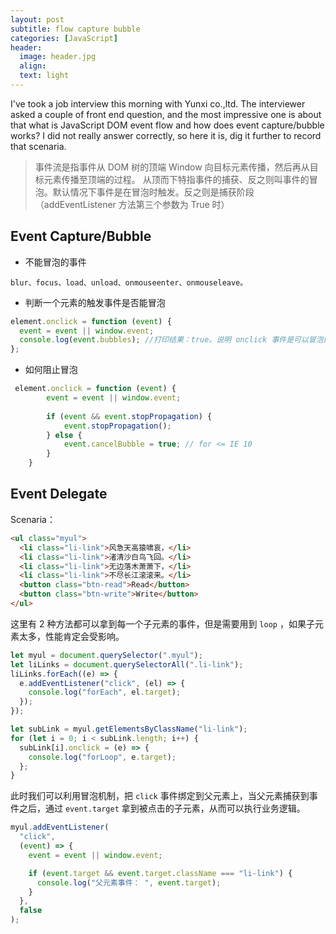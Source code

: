 ```yaml
---
layout: post
subtitle: flow capture bubble
categories: [JavaScript]
header:
  image: header.jpg
  align:
  text: light
---
```


I've took a job interview this morning with Yunxi co.,ltd. The interviewer asked a couple of front end question, and the most impressive one is about that what is JavaScript DOM event flow and how does event capture/bubble works? I did not really answer correctly, so here it is, dig it further to record that scenaria.

> 事件流是指事件从 DOM 树的顶端 Window 向目标元素传播，然后再从目标元素传播至顶端的过程。
> 从顶而下特指事件的捕获、反之则叫事件的冒泡。默认情况下事件是在冒泡时触发。反之则是捕获阶段（addEventListener 方法第三个参数为 True 时）

## Event Capture/Bubble

- 不能冒泡的事件

`blur、focus、load、unload、onmouseenter、onmouseleave。`

- 判断一个元素的触发事件是否能冒泡

```javascript
element.onclick = function (event) {
  event = event || window.event;
  console.log(event.bubbles); //打印结果：true。说明 onclick 事件是可以冒泡的
};
```

- 如何阻止冒泡

```javascript
 element.onclick = function (event) {
        event = event || window.event;
​
        if (event && event.stopPropagation) {
            event.stopPropagation();
        } else {
            event.cancelBubble = true; // for <= IE 10
        }
    }
```

## Event Delegate

Scenaria：

```html
<ul class="myul">
  <li class="li-link">风急天高猿啸哀，</li>
  <li class="li-link">渚清沙白鸟飞回。</li>
  <li class="li-link">无边落木萧萧下，</li>
  <li class="li-link">不尽长江滚滚来。</li>
  <button class="btn-read">Read</button>
  <button class="btn-write">Write</button>
</ul>
```

这里有 2 种方法都可以拿到每一个子元素的事件，但是需要用到 `loop` ，如果子元素太多，性能肯定会受影响。

```javascript
let myul = document.querySelector(".myul");
let liLinks = document.querySelectorAll(".li-link");
liLinks.forEach((e) => {
  e.addEventListener("click", (el) => {
    console.log("forEach", el.target);
  });
});

let subLink = myul.getElementsByClassName("li-link");
for (let i = 0; i < subLink.length; i++) {
  subLink[i].onclick = (e) => {
    console.log("forLoop", e.target);
  };
}
```

此时我们可以利用冒泡机制，把 `click` 事件绑定到父元素上，当父元素捕获到事件之后，通过 `event.target` 拿到被点击的子元素，从而可以执行业务逻辑。

```javascript
myul.addEventListener(
  "click",
  (event) => {
    event = event || window.event;

    if (event.target && event.target.className === "li-link") {
      console.log("父元素事件： ", event.target);
    }
  },
  false
);
```

